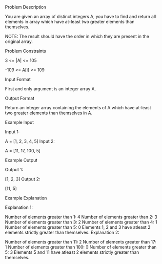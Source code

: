 Problem Description

You are given an array of distinct integers A, you have to find and return all elements in array which have at-least two greater elements than themselves.

NOTE: The result should have the order in which they are present in the original array.



Problem Constraints

3 <= |A| <= 105

-109 <= A[i] <= 109



Input Format

First and only argument is an integer array A.



Output Format

Return an integer array containing the elements of A which have at-least two greater elements than themselves in A.



Example Input

Input 1:

 A = [1, 2, 3, 4, 5]
Input 2:

 A = [11, 17, 100, 5]


Example Output

Output 1:

 [1, 2, 3]
Output 2:

 [11, 5]


Example Explanation

Explanation 1:

 Number of elements greater than 1: 4
 Number of elements greater than 2: 3
 Number of elements greater than 3: 2
 Number of elements greater than 4: 1
 Number of elements greater than 5: 0
 Elements 1, 2 and 3 have atleast 2 elements strictly greater than themselves.
Explanation 2:

 Number of elements greater than 11: 2
 Number of elements greater than 17: 1
 Number of elements greater than 100: 0
 Number of elements greater than 5: 3
 Elements 5 and 11 have atleast 2 elements strictly greater than themselves.